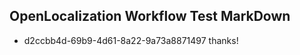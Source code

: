 ## OpenLocalization Workflow Test MarkDown
* d2ccbb4d-69b9-4d61-8a22-9a73a8871497 thanks!

<!--HONumber=Aug16_HO4-->



